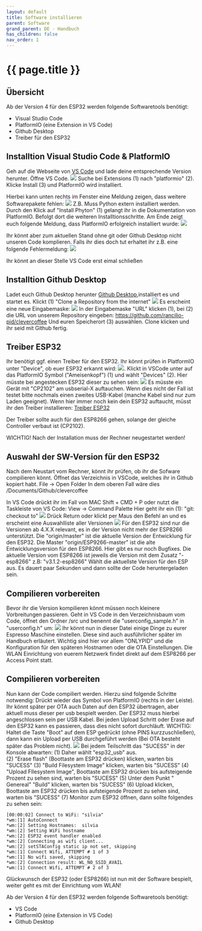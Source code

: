 ```yaml
---
layout: default
title: Software installieren
parent: Software
grand_parent: DE - Handbuch
has_children: false
nav_order: 1
---
```


#   {{ page.title }}
## Übersicht
Ab der Version 4 für den ESP32 werden folgende Softwaretools benötigt:
* Visual Studio Code
* PlatformIO (eine Extension in VS Code)
* Github Desktop
* Treiber für den ESP32


## Installtion Visual Studio Code & PlatformIO

Geh auf die Webseite von [VS Code](https://code.visualstudio.com/download) und lade deine entsprechende Version herunter.
Öffne VS Code.
![](../../img/softwareinstall/swinstall1.png)
Suche bei Extensions (1) nach "platformio" (2). Klicke Install (3) und PlatformIO wird installiert.

Hierbei kann unten rechts im Fenster eine Meldung zeigen, dass weitere Softwarepakete fehlen:
![](../../img/softwareinstall/swinstall2.png)
Z.B. Muss Python extern installiert werden. Durch den Klick auf "Install Phyton" (1) gelangt ihr in die Dokumentation
von PlatformIO. Befolgt dort die weiteren Installtionsschritte. 
Am Ende zeigt euch folgende Meldung, dass PlatformIO erfolgreich installiert wurde:
![](../../img/softwareinstall/swinstall3.png)

Ihr könnt aber zum aktuellen Stand ohne git oder Github Desktop nicht unseren Code komplieren. Falls ihr dies doch tut erhaltet ihr z.B. eine folgende Fehlermeldung:
![](../../img/softwareinstall/swinstall4.png)

Ihr könnt an dieser Stelle VS Code erst eimal schließen

## Installtion Github Desktop

Ladet euch Github Desktop herunter [Github Desktop](https://desktop.github.com),installiert es und startet es.
Klickt (1) "Clone a Repository from the internet"
![](../../img/softwareinstall/swinstall5.png)
Es erscheint eine neue Eingabemaske:
![](../../img/softwareinstall/swinstall6.png)
In der Eingabemaske "URL" klicken (1), bei (2) die URL von unserem Repository eingeben:
https://github.com/rancilio-pid/clevercoffee
Und euren Speicherort (3) auswählen. Clone klicken und ihr seid mit Github fertig. 

## Treiber ESP32 
Ihr benötigt ggf. einen Treiber für den ESP32. Ihr könnt prüfen in PlatformIO unter "Device", ob euer ESP32 erkannt wird:
![](../../img/softwareinstall/swinstall7.png). 
Klickt in VSCode unter auf das PlatformIO Symbol ("Ameisenkopf") (1) und wählt "Devices" (2). Hier müsste bei angestecken ESP32 dieser zu sehen sein:
![](../../img/softwareinstall/swinstall8.png)
Es müsste ein Gerät mit "CP2102" am usbserial-X auftauchen. Wenn dies nicht der Fall ist testet bitte nochmals einen zweites USB-Kabel (manche Kabel sind nur zum Laden geeignet).
Wenn hier immer noch kein dein ESP32 auftaucht, müsst ihr den Treiber installieren:
[Treiber ESP32](https://www.silabs.com/developers/usb-to-uart-bridge-vcp-drivers)

Der Treiber sollte auch für den ESP8266 gehen, solange der gleiche Controller verbaut ist (CP2102).

WICHTIG! Nach der Installation muss der Rechner neugestartet werden!

## Auswahl der SW-Version für den ESP32
Nach dem Neustart vom Rechner, könnt ihr prüfen, ob ihr die Sofware compilieren könnt.
Öffnet das Verzeichnis in VSCode, welches ihr in Github kopiert habt. File -> Open Folder 
In dem oberen Fall wäre dies /Documents/Github/clevercoffee

In VS Code drückt ihr im Fall von MAC Shift + CMD + P oder nutzt die Taskleiste von VS Code: View -> Command Palette
Hier geht ihr ein (1): "git: checkout to" 
![](../../img/softwareinstall/swinstall9.png) 
Drück Return oder klickt per Maus den Befehl an und es erscheint eine Auswahlliste aller Versionen
![](../../img/softwareinstall/swinstall10.png) 
Für den ESP32 sind nur die Versionen ab 4.X.X relevant, es in der Version nicht mehr der ESP8266 unterstützt. Die "origin/master" ist die aktuelle Version der Entwicklung für den ESP32. 
Die Master "origin/ESP9266-master" ist die alte Entwicklungsversion für den ESP8266. Hier gibt es nur noch Bugfixes. Die aktuelle Version vom ESP8266 ist jeweils die Version mit dem Zusatz "-esp8266" z.B: "v3.1.2-esp8266"
Wählt die aktuellste Version für den ESP aus. Es dauert paar Sekunden und dann sollte der Code heruntergeladen sein.

##  Compilieren vorbereiten
Bevor ihr die Version kompilieren könnt müssen noch kleinere Vorbreitungen passieren. Geht in VS Code in den Verzeichnisbaum vom Code, öffnet den Ordner /src und benennt die "userconfig_sample.h" in "userconfig.h" um:
![](../../img/softwareinstall/swinstall12.ng) 
Ihr könnt nun in dieser Datei einige Dinge zu eurer Espresso Maschine einstellen. Diese sind auch ausführlicher später im Handbuch erläutert. Wichtig sind hier vor allem "ONLYPID" und die Konfiguration für den späteren Hostnamen oder die OTA Einstellungen. Die WLAN Einrichtung von euerem Netzwerk findet direkt auf dem ESP8266 per Access Point statt.
##  Compilieren vorbereiten
Nun kann der Code compiliert werden. Hierzu sind folgende Schritte notwendig:
Drückt wieder das Symbol von PlatformIO (rechts in der Leiste). Ihr könnt später per OTA auch Daten auf den ESP32 übertragen, aber aktuell muss dieser per usb bespielt werden. Der ESP32 muss hierbei angeschlossen sein per USB Kabel.
Bei jeden Upload Schritt oder Erase auf den ESP32 kann es passieren, dass dies nicht sofort durchläuft.
WICHTIG: Haltet die Taste "Boot" auf dem ESP gedrückt (ohne PINS kurzzuschließen), dann kann ein Upload per USB durchgeführt werden (Bei OTA besteht später das Problem nicht).
![](../../img/softwareinstall/swinstall13.ng) 
Bei jedem Teilschritt das "SUCESS" in der Konsole abwarten:
(1) Daher wählt "esp32_usb" aus.  
(2) "Erase flash" (Boottaste am ESP32 drücken) klicken, warten bis "SUCESS"
(3) "Build Filesystem Image" klicken, warten bis "SUCESS"
(4) "Upload FIlesystem Image", Boottaste am ESP32 drücken bis aufsteigende Prozent zu sehen sind, warten bis "SUCESS"
(5) Unter dem Punkt " Genereal" "Build" klicken, warten bis "SUCESS"
(6) Upload klicken, Boottaste am ESP32 drücken bis aufsteigende Prozent zu sehen sind, warten bis "SUCESS"
(7) Monitor zum ESP32 öffnen, dann sollte folgendes zu sehen sein:

```
[00:00:02] Connect to WiFi: "silvia" 
*wm:[1] AutoConnect 
*wm:[2] Setting Hostnames:  silvia
*wm:[2] Setting WiFi hostname 
*wm:[2] ESP32 event handler enabled 
*wm:[2] Connecting as wifi client... 
*wm:[2] setSTAConfig static ip not set, skipping 
*wm:[1] Connect Wifi, ATTEMPT # 1 of 3
*wm:[1] No wifi saved, skipping 
*wm:[2] Connection result: WL_NO_SSID_AVAIL
*wm:[1] Connect Wifi, ATTEMPT # 2 of 3
```
Glückwunsch der ESP32 (oder ESP8266) ist nun mit der Software bespielt, weiter geht es mit der Einrichtung vom WLAN!



Ab der Version 4 für den ESP32 werden folgende Softwaretools benötigt:
* VS Code
* PlatformIO (eine Extension in VS Code)
* Github Desktop

